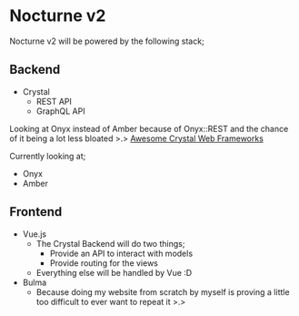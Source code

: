 # Nocturne v2
Nocturne v2 will be powered by the following stack;

## Backend
- Crystal
    - REST API
    - GraphQL API

Looking at Onyx instead of Amber because of Onyx::REST and the chance of it being a lot less bloated >.>
[Awesome Crystal Web Frameworks](https://github.com/veelenga/awesome-crystal#web-frameworks)

Currently looking at;
- Onyx
- Amber

## Frontend
- Vue.js
    - The Crystal Backend will do two things;
        - Provide an API to interact with models
        - Provide routing for the views
    - Everything else will be handled by Vue :D
- Bulma
    - Because doing my website from scratch by myself is proving a little too difficult to ever want to repeat it >.>
